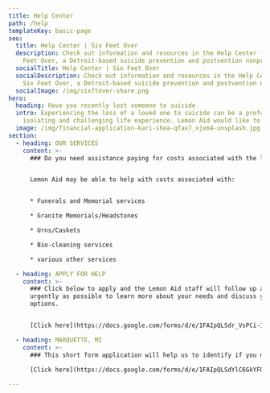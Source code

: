 ```yaml
---
title: Help Center
path: /help
templateKey: basic-page
seo:
  title: Help Center | Six Feet Over
  description: Check out information and resources in the Help Center from Six
    Feet Over, a Detroit-based suicide prevention and postvention nonprofit.
  socialTitle: Help Center | Six Feet Over
  socialDescription: Check out information and resources in the Help Center from
    Six Feet Over, a Detroit-based suicide prevention and postvention nonprofit.
  socialImage: /img/sixftover-share.png
hero:
  heading: Have you recently lost someone to suicide
  intro: Experiencing the loss of a loved one to suicide can be a profoundly
    isolating and challenging life experience. Lemon Aid would like to help.
  image: /img/financial-application-kari-shea-qfax7_xjxm4-unsplash.jpg
section:
  - heading: OUR SERVICES
    content: >-
      ### Do you need assistance paying for costs associated with the loss of your loved one to suicide, or need emotional and resource support in Michigan?


      Lemon Aid may be able to help with costs associated with:


      * Funerals and Memorial services

      * Granite Memorials/Headstones

      * Urns/Caskets

      * Bio-cleaning services

      * various other services

  - heading: APPLY FOR HELP
    content: >-
      ### Click below to apply and the Lemon Aid staff will follow up as
      urgently as possible to learn more about your needs and discuss your
      options.


      [Click here](https://docs.google.com/forms/d/e/1FAIpQLSdr_VsPCi-I_0CnsqinUwi05W0yQ4X0O6yRacKpU7gQhGj1QQ/viewform)

  - heading: MARQUETTE, MI
    content: >-
      ### This short form application will help us to identify if you may qualify for our Lemon Aid Program in Marquette County, Michigan. Third parties (ie- agencies, case workers, friends, relatives) MAY fill out the form on behalf of a family.
      
      [Click here](https://docs.google.com/forms/d/e/1FAIpQLSdYlC6GkYFQAalg9dviGP16cDma2P5qp738MCXqUC7BqWyyXA/viewform)

---
```

